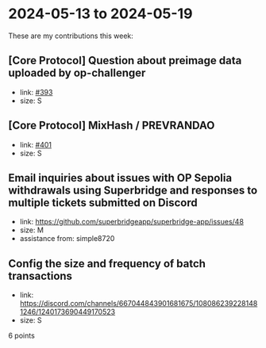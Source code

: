 # 2024-05-13 to 2024-05-19

These are my contributions this week:

## [Core Protocol] Question about preimage data uploaded by op-challenger

- link: [#393](https://github.com/ethereum-optimism/developers/discussions/393)
- size: S

## [Core Protocol] MixHash / PREVRANDAO

- link: [#401](https://github.com/ethereum-optimism/developers/discussions/401)
- size: S

## Email inquiries about issues with OP Sepolia withdrawals using Superbridge and responses to multiple tickets submitted on Discord

- link: https://github.com/superbridgeapp/superbridge-app/issues/48
- size: M
- assistance from: simple8720
  
## Config the size and frequency of batch transactions

- link: https://discord.com/channels/667044843901681675/1080862392281481246/1240173690449170523
- size: S

6 points
